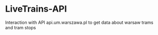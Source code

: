 # LiveTrains-API
Interaction with API api.um.warszawa.pl to get data about warsaw trams and tram stops
